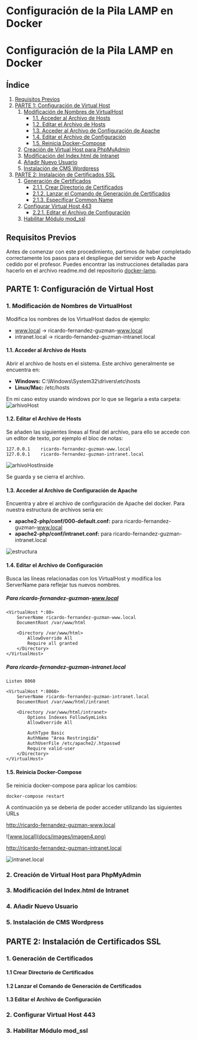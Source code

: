 # Configuración de la Pila LAMP en Docker

# Configuración de la Pila LAMP en Docker

## Índice

1. [Requisitos Previos](#requisitos-previos)
2. [PARTE 1: Configuración de Virtual Host](#parte-1-configuración-de-virtual-host)
    1. [Modificación de Nombres de VirtualHost](#1-modificación-de-nombres-de-virtualhost)
        - [1.1. Acceder al Archivo de Hosts](#11-acceder-al-archivo-de-hosts)
        - [1.2. Editar el Archivo de Hosts](#12-editar-el-archivo-de-hosts)
        - [1.3. Acceder al Archivo de Configuración de Apache](#13-acceder-al-archivo-de-configuración-de-apache)
        - [1.4. Editar el Archivo de Configuración](#14-editar-el-archivo-de-configuración)
        - [1.5. Reinicia Docker-Compose](#15-reinicia-docker-compose)
    2. [Creación de Virtual Host para PhpMyAdmin](#2-creación-de-virtual-host-para-phpmyadmin)
    3. [Modificación del Index.html de Intranet](#3-modificación-del-indexhtml-de-intranet)
    4. [Añadir Nuevo Usuario](#4-añadir-nuevo-usuario)
    5. [Instalación de CMS Wordpress](#5-instalación-de-cms-wordpress)
3. [PARTE 2: Instalación de Certificados SSL](#parte-2-instalación-de-certificados-ssl)
    1. [Generación de Certificados](#1-generación-de-certificados)
        - [2.1.1. Crear Directorio de Certificados](#11-crear-directorio-de-certificados)
        - [2.1.2. Lanzar el Comando de Generación de Certificados](#12-lanzar-el-comando-de-generación-de-certificados)
        - [2.1.3. Especificar Common Name](#13-especificar-common-name)
    2. [Configurar Virtual Host 443](#2-configurar-virtual-host-443)
        - [2.2.1. Editar el Archivo de Configuración](#22-editar-el-archivo-de-configuración)
    3. [Habilitar Módulo mod_ssl](#3-habilitar-módulo-mod_ssl)

## Requisitos Previos

Antes de comenzar con este procedimiento, partimos de haber completado correctamente los pasos para el despliegue del servidor web Apache cedido por el profesor. Puedes encontrar las instrucciones detalladas para hacerlo en el archivo readme.md del repositorio [docker-lamp](https://github.com/antonio-gabriel-gonzalez-casado/docker-lamp/).

## PARTE 1: Configuración de Virtual Host

### 1. Modificación de Nombres de VirtualHost

Modifica los nombres de los VirtualHost dados de ejemplo:

- www.local -> ricardo-fernandez-guzman-www.local
- intranet.local -> ricardo-fernandez-guzman-intranet.local

#### 1.1. Acceder al Archivo de Hosts

Abrir el archivo de hosts en el sistema. Este archivo generalmente se encuentra en:

- **Windows:** C:\Windows\System32\drivers\etc\hosts
- **Linux/Mac:** /etc/hosts

En mi caso estoy usando windows por lo que se llegaría a esta carpeta:
![arhivoHost](docs/images/imagen1.png)

#### 1.2. Editar el Archivo de Hosts

Se añaden las siguientes líneas al final del archivo, para ello se accede con un editor de texto, por ejemplo el bloc de notas:

```
127.0.0.1    ricardo-fernandez-guzman-www.local
127.0.0.1    ricardo-fernandez-guzman-intranet.local
```
![arhivoHostInside](docs/images/imagen2.png)

Se guarda y se cierra el archivo.

#### 1.3. Acceder al Archivo de Configuración de Apache

Encuentra y abre el archivo de configuración de Apache del docker. Para nuestra estructura de archivos seria en:

- **apache2-php/conf/000-default.conf:** para ricardo-fernandez-guzman-www.local
- **apache2-php/conf/intranet.conf:** para ricardo-fernandez-guzman-intranet.local

![estructura](docs/images/imagen3.png)

#### 1.4. Editar el Archivo de Configuración

Busca las líneas relacionadas con los VirtualHost y modifica los ServerName para reflejar tus nuevos nombres.

##### Para ricardo-fernandez-guzman-www.local

```
<VirtualHost *:80>
    ServerName ricardo-fernandez-guzman-www.local
    DocumentRoot /var/www/html

    <Directory /var/www/html>
        AllowOverride All
        Require all granted
    </Directory>
</VirtualHost>
```
##### Para ricardo-fernandez-guzman-intranet.local
```
Listen 8060

<VirtualHost *:8060>
    ServerName ricardo-fernandez-guzman-intranet.local
    DocumentRoot /var/www/html/intranet

    <Directory /var/www/html/intranet>
        Options Indexes FollowSymLinks
        AllowOverride All

        AuthType Basic
        AuthName "Area Restringida"
        AuthUserFile /etc/apache2/.htpasswd
        Require valid-user
    </Directory>
</VirtualHost>
```

#### 1.5. Reinicia Docker-Compose
Se reinicia docker-compose para aplicar los cambios:
```
docker-compose restart
```
A continuación ya se deberia de poder acceder utilizando las siguientes URLs

http://ricardo-fernandez-guzman-www.local

![www.local](docs/images/imagen4.png)

http://ricardo-fernandez-guzman-intranet.local

![intranet.local](docs/images/imagen5.png)

### 2. Creación de Virtual Host para PhpMyAdmin

### 3. Modificación del Index.html de Intranet

### 4. Añadir Nuevo Usuario

### 5. Instalación de CMS Wordpress

## PARTE 2: Instalación de Certificados SSL

### 1. Generación de Certificados

#### 1.1 Crear Directorio de Certificados
#### 1.2 Lanzar el Comando de Generación de Certificados
#### 1.3 Editar el Archivo de Configuración

### 2. Configurar Virtual Host 443

### 3. Habilitar Módulo mod_ssl